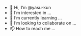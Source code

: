 - 👋 Hi, I’m @yasu-kun
- 👀 I’m interested in ...
- 🌱 I’m currently learning ...
- 💞️ I’m looking to collaborate on ...
- 📫 How to reach me ...

<!---
yasu-kun/yasu-kun is a ✨ special ✨ repository because its `README.md` (this file) appears on your GitHub profile.
You can click the Preview link to take a look at your changes.
--->
